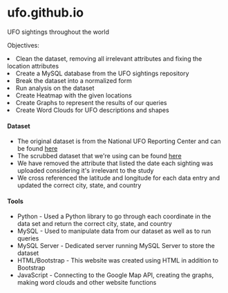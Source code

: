 # ufo.github.io
UFO sightings throughout the world

Objectives:
  <li>Clean the dataset, removing all irrelevant attributes and fixing the location attributes <br></li>
  <li>Create a MySQL database from the UFO sightings repository <br></li>
  <li>Break the dataset into a normalized form <br></li>
  <li>Run analysis on the dataset <br></li>
  <li>Create Heatmap with the given locations<br></li>
  <li>Create Graphs to represent the results of our queries<br></li>
  <li>Create Word Clouds for UFO descriptions and shapes</li>
                </ul>
                <h4><b>Dataset</b></h4>
                <ul>
                    <li>The original dataset is from the National UFO Reporting Center and can be found <a href="http://www.nuforc.org/webreports.html">here</a> <br> </li>
                    <li>The scrubbed dataset that we're using can be found <a href="https://github.com/planetsig/ufo-reports">here</a> <br></li>
                    <li>We have removed the attribute that listed the date each sighting was uploaded considering it's irrelevant to the study<br></li>
                    <li>We cross referenced the latitude and longitude for each data entry and updated the correct city, state, and country</li>
                </ul>
                <h4><b>Tools</b></h4>
                <ul>
                    <li>Python - Used a Python library to go through each coordinate in the data set and return the correct city, state, and country <br> </li>
                    <li>MySQL - Used to manipulate data from our dataset as well as to run queries</li>
                    <li>MySQL Server - Dedicated server running MySQL Server to store the dataset<br></li>
                    <li>HTML/Bootstrap - This website was created using HTML in addition to Bootstrap<br></li>
                    <li>JavaScript - Connecting to the Google Map API, creating the graphs, making word clouds and other website functions<br></li>
                </ul>
